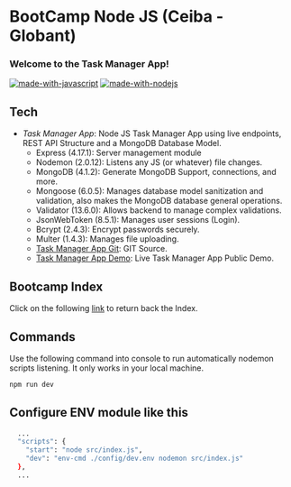 # BootCamp Node JS (Ceiba - Globant)
### Welcome to the Task Manager App!

[![made-with-javascript](https://img.shields.io/badge/Made%20with-JavaScript-1f425f.svg)](https://www.javascript.com)
[![made-with-nodejs](https://img.shields.io/badge/Made_with-Node_JS-green.svg)](https://nodejs.org/es/)

## Tech

- *Task Manager App*: Node JS Task Manager App using live endpoints, REST API Structure and a MongoDB Database Model.
  - Express (4.17.1): Server management module
  - Nodemon (2.0.12): Listens any JS (or whatever) file changes.
  - MongoDB (4.1.2): Generate MongoDB Support, connections, and more.
  - Mongoose (6.0.5): Manages database model sanitization and validation, also makes the MongoDB database general operations.
  - Validator (13.6.0): Allows backend to manage complex validations.
  - JsonWebToken (8.5.1): Manages user sessions (Login).
  - Bcrypt (2.4.3): Encrypt passwords securely.
  - Multer (1.4.3): Manages file uploading.
  - [Task Manager App Git](https://github.com/duquejo01/Task-Manager-App): GIT Source.
  - [Task Manager App Demo](#): Live Task Manager App Public Demo.

## Bootcamp Index

Click on the following [link](https://github.com/duquejo01/BootCamp-Node-JS) to return back the Index.

## Commands

Use the following command into console to run automatically nodemon scripts listening. It only works in your local machine.
```sh
npm run dev
```

## Configure ENV module like this
```sh
  ...
  "scripts": {
    "start": "node src/index.js",
    "dev": "env-cmd ./config/dev.env nodemon src/index.js"
  },
  ...
```